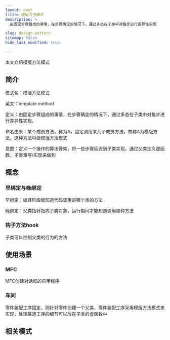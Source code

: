 ```yaml
---
layout: post
title: 模版方法模式
description: >
  由固定步骤组成的事情，在步骤确定的情况下，通过多态在子类中对每步进行差异性实现

slug: design-pattern
sitemap: false
hide_last_modified: true

---
```


本文介绍模版方法模式

## 简介

模式名：模版方法模式

英文：template method

定义：由固定步骤组成的事情，在步骤确定的情况下，通过多态在子类中对每步进行差异性实现。

命名由来：某个成员方法，称为A，固定调用某几个成员方法，故称A为模版方法，这种方法叫做模版方法模式

意图：定义一个操作的算法骨架，将一些步骤延迟到子类实现，通过父类定义虚函数，子类重写/实现来做到

## 概念

### 早绑定与晚绑定

早绑定：编译阶段就知道代码调用的哪个类的方法

晚绑定：父类指针指向子类对象，运行期间才能知道调用哪种方法

### 钩子方法hook

子类可以控制父类的行为的方法

## 使用场景

### MFC

MFC创建对话框的应用程序

### 车间

零件装配工序固定，则针对零件创建一个父类，零件装配工序采用模版方法模式来实现，处理某道工序的细节可以放在子类的虚函数中

## 相关模式